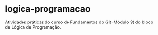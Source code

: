 # logica-programacao
Atividades práticas do curso de Fundamentos do Git (Módulo 3) do bloco de Lógica de Programação.
